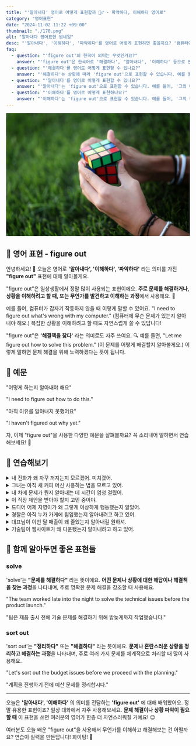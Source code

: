 ```yaml
---
title: "'알아내다' 영어로 어떻게 표현할까 🕵️‍♂️ - 파악하다, 이해하다 영어로"
category: "영어표현"
date: "2024-11-02 11:22 +09:00"
thumbnail: "./170.png"
alt: "알아내다 영어표현 썸네일"
desc: "'알아내다', '이해하다', '파악하다'를 영어로 어떻게 표현하면 좋을까요? '컴퓨터에 무슨 문제가 있는지 알아내야 해요.', '아직 이유를 알아내지 못했어요.' 등을 영어로 표현하는 법을 배워봅시다. 다양한 예문을 통해서 연습하고 본인의 표현으로 만들어 보세요."
faq:
  - question: "'figure out'의 한국어 의미는 무엇인가요?"
    answer: "'figure out'은 한국어로 '해결하다', '알아내다', '이해하다' 등으로 번역될 수 있습니다. 어떤 문제를 해결하거나 상황을 이해하는 데 도움을 줄 때 사용됩니다."
  - question: "'해결하다'를 영어로 어떻게 표현할 수 있나요?"
    answer: "'해결하다'는 상황에 따라 'figure out'으로 표현할 수 있습니다. 예를 들어, '문제를 해결하는 데 시간이 걸렸어'는 'It took me a while to figure out the problem'로 말할 수 있습니다."
  - question: "'알아내다'를 영어로 어떻게 표현할 수 있나요?"
    answer: "'알아내다'는 'figure out'으로 표현할 수 있습니다. 예를 들어, '그의 비밀을 알아내고 싶어'는 'I want to figure out his secret'로 말할 수 있습니다."
  - question: "'이해하다'를 영어로 어떻게 표현하나요?"
    answer: "'이해하다'는 'figure out'으로 표현할 수 있습니다. 예를 들어, '그의 감정을 이해하는 데 시간이 필요했어'는 'I needed some time to figure out his feelings'로 표현할 수 있습니다."
---
```


![큐브를 풀고있는 손](./170-1.jpg)

## 🌟 영어 표현 - figure out

안녕하세요! 👋 오늘은 영어로 **'알아내다', '이해하다', '파악하다'** 라는 의미를 가진 **"figure out"** 표현에 대해 알아볼게요.

"figure out"은 일상생활에서 정말 많이 사용되는 표현이에요. **주로 문제를 해결하거나, 상황을 이해하려고 할 때, 또는 무언가를 발견하고 이해하는 과정**에서 사용해요. 🤔

예를 들어, 컴퓨터가 갑자기 작동하지 않을 때 이렇게 말할 수 있어요. "I need to figure out what's wrong with my computer." (컴퓨터에 무슨 문제가 있는지 알아내야 해요.) 복잡한 상황을 이해하려고 할 때도 자연스럽게 쓸 수 있답니다!

"figure out"은 **'해결책을 찾다'** 라는 의미로도 자주 쓰여요. 🔍 예를 들면, "Let me figure out how to solve this problem." (이 문제를 어떻게 해결할지 알아볼게요.) 이렇게 말하면 문제 해결을 위해 노력하겠다는 뜻이 됩니다.

## 📖 예문

"어떻게 하는지 알아내야 해요"

"I need to figure out how to do this."

"아직 이유를 알아내지 못했어요"

"I haven't figured out why yet."

자, 이제 "figure out"을 사용한 다양한 예문을 살펴볼까요? 꼭 소리내어 말하면서 연습해보세요! 🚀

<script async src="https://pagead2.googlesyndication.com/pagead/js/adsbygoogle.js?client=ca-pub-1465612013356152"
     crossorigin="anonymous"></script>
<!-- engple-horizontal-ad -->

<div 
  data-inline-banner="🎉 새해에는 스픽 AI와 함께 영어 공부하자" 
  data-inline-banner-subtext="설날 특별 할인으로 60%할인 + 추가 7만원 할인! (~2/3)" 
  data-inline-banner-link="https://app.usespeak.com/kr-ko/sale/kr-affiliate-special/?ref=engple-inline"
  data-inline-banner-caption="해당 링크를 통해 구매시 일정액의 수수료를 지급받습니다.">
</div>

## 💬 연습해보기

<details>
<summary>내 전화가 왜 자꾸 꺼지는지 모르겠어. 미치겠어.</summary>
<span>I can't figure out why my phone keeps crashing. It's <a href="/blog/in-english/089.drive-someone-crazy/">driving me crazy</a>.</span>
</details>

<details>
<summary>그녀는 아직 새 커피 머신 사용하는 법을 모르고 있어.</summary>
<span>She <a href="/blog/in-english/254.still/">still</a> hasn't figured out how to use the new coffee machine.</span>
</details>

<details>
<summary>내 차에 문제가 뭔지 알아내는 데 시간이 엄청 걸렸어.</summary>
<span>It <a href="/blog/in-english/010.take-a-while/">took me forever</a> to figure out what was wrong with my car.</span>
</details>

<details>
<summary>이 직장 제안을 받아야 할지 고민 중이야.</summary>
<span>I'm <a href="/blog/in-english/117.try-to/">trying to</a> figure out if I should take this job offer.</span>
</details>

<details>
<summary>드디어 어제 지영이가 왜 그렇게 이상하게 행동했는지 알았어.</summary>
<span>I <a href="/blog/in-english/182.finally/">finally</a> figured out why Jiyoung was acting so weird yesterday.</span>
</details>

<details>
<summary>경찰은 아직 누가 가게에 침입했는지 알아내려고 하고 있어.</summary>
<span>The police are still <a href="/blog/in-english/117.try-to/">trying to</a> figure out who broke into the store.</span>
</details>

<details>
<summary>대표님이 이번 달 매출이 왜 줄었는지 알아내길 원하셔.</summary>
<span>My boss wants me to figure out why sales are down this month.</span>
</details>

<details>
<summary>기술팀이 웹사이트가 왜 다운됐는지 알아내려고 하고 있어.</summary>
<span>The tech team is working to figure out why the website crashed.</span>
</details>

## 🤝 함께 알아두면 좋은 표현들

### solve

'solve'는 **"문제를 해결하다"** 라는 뜻이에요. **어떤 문제나 상황에 대한 해답이나 해결책을 찾는 과정**을 나타내며, 주로 명확한 문제 해결을 강조할 때 사용해요.

"The team worked late into the night to solve the technical issues before the product launch."

"팀은 제품 출시 전에 기술 문제를 해결하기 위해 밤늦게까지 작업했습니다."

### sort out

'sort out'는 **"정리하다"** 또는 **"해결하다"** 라는 뜻이에요. **문제나 혼란스러운 상황을 정리하고 해결하는 과정**을 나타내며, 주로 여러 가지 문제를 체계적으로 처리할 때 많이 사용해요.

"Let's sort out the budget issues before we proceed with the planning."

"계획을 진행하기 전에 예산 문제를 정리합시다."

---

오늘은 **'알아내다', '이해하다'** 의 의미를 전달하는 **'figure out'** 에 대해 배워봤어요. 정말 유용한 표현이죠? 일상 대화에서 자주 사용해보세요. **문제 해결이나 상황 파악이 필요할 때** 이 표현을 쓰면 여러분의 영어가 한층 더 자연스러워질 거예요! 😉

여러분도 오늘 배운 "figure out"을 사용해서 무언가를 이해하고 해결해보는 건 어떨까요? 연습이 실력을 만든답니다! 화이팅! 💪
